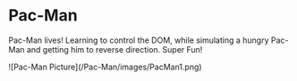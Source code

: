 # Pac-Man
<p> Pac-Man lives! Learning to control the DOM, while simulating a hungry Pac-Man and getting him to reverse direction. Super Fun! </p>
![Pac-Man Picture](/Pac-Man/images/PacMan1.png)
